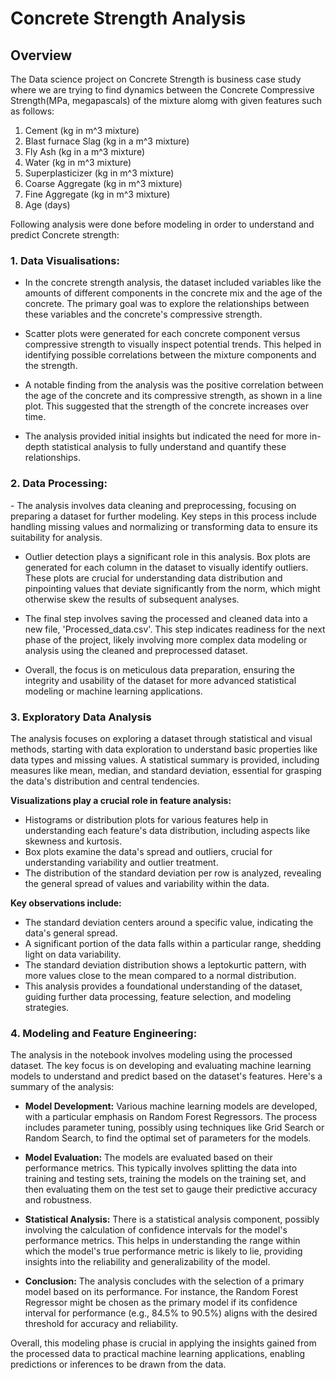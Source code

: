<h1> Concrete Strength Analysis </h1>
 
<h2> Overview </h2>

The Data science project on Concrete Strength is business case study where we are trying to find dynamics between the Concrete Compressive Strength(MPa, megapascals) of the mixture alomg with given features such as follows:

1. Cement (kg in m^3 mixture) 
2. Blast furnace Slag (kg in a m^3 mixture) 
3. Fly Ash (kg in a m^3 mixture)
4. Water (kg in m^3 mixture) 
5. Superplasticizer (kg in m^3 mixture)
6. Coarse Aggregate (kg in m^3 mixture) 
7. Fine Aggregate (kg in m^3 mixture) 
8. Age (days)

Following analysis were done before modeling in order to understand and predict Concrete strength:

<h3> 1. Data Visualisations: </h3>

- In the concrete strength analysis, the dataset included variables like the amounts of different components in the concrete mix and the age of the concrete. The primary goal was to explore the relationships between these variables and the concrete's compressive strength.

- Scatter plots were generated for each concrete component versus compressive strength to visually inspect potential trends. This helped in identifying possible correlations between the mixture components and the strength.

- A notable finding from the analysis was the positive correlation between the age of the concrete and its compressive strength, as shown in a line plot. This suggested that the strength of the concrete increases over time.

- The analysis provided initial insights but indicated the need for more in-depth statistical analysis to fully understand and quantify these relationships.

<h3> 2. Data Processing: </h3>
- The analysis involves data cleaning and preprocessing, focusing on preparing a dataset for further modeling. Key steps in this process include handling missing values and normalizing or transforming data to ensure its suitability for analysis.

- Outlier detection plays a significant role in this analysis. Box plots are generated for each column in the dataset to visually identify outliers. These plots are crucial for understanding data distribution and pinpointing values that deviate significantly from the norm, which might otherwise skew the results of subsequent analyses.

- The final step involves saving the processed and cleaned data into a new file, 'Processed_data.csv'. This step indicates readiness for the next phase of the project, likely involving more complex data modeling or analysis using the cleaned and preprocessed dataset.

- Overall, the focus is on meticulous data preparation, ensuring the integrity and usability of the dataset for more advanced statistical modeling or machine learning applications.

<h3>3. Exploratory Data Analysis </h3>
The analysis focuses on exploring a dataset through statistical and visual methods, starting with data exploration to understand basic properties like data types and missing values. A statistical summary is provided, including measures like mean, median, and standard deviation, essential for grasping the data's distribution and central tendencies.

**Visualizations play a crucial role in feature analysis:**

- Histograms or distribution plots for various features help in understanding each feature's data distribution, including aspects like skewness and kurtosis.
- Box plots examine the data's spread and outliers, crucial for understanding variability and outlier treatment.
- The distribution of the standard deviation per row is analyzed, revealing the general spread of values and variability within the data.

**Key observations include:**

- The standard deviation centers around a specific value, indicating the data's general spread.
- A significant portion of the data falls within a particular range, shedding light on data variability.
- The standard deviation distribution shows a leptokurtic pattern, with more values close to the mean compared to a normal distribution.
- This analysis provides a foundational understanding of the dataset, guiding further data processing, feature selection, and modeling strategies.

<h3> 4. Modeling and Feature Engineering: </h3>
The analysis in the notebook involves modeling using the processed dataset. The key focus is on developing and evaluating machine learning models to understand and predict based on the dataset's features. Here's a summary of the analysis:

- **Model Development:** Various machine learning models are developed, with a particular emphasis on Random Forest Regressors. The process includes parameter tuning, possibly using techniques like Grid Search or Random Search, to find the optimal set of parameters for the models.

- **Model Evaluation:** The models are evaluated based on their performance metrics. This typically involves splitting the data into training and testing sets, training the models on the training set, and then evaluating them on the test set to gauge their predictive accuracy and robustness.

- **Statistical Analysis:** There is a statistical analysis component, possibly involving the calculation of confidence intervals for the model's performance metrics. This helps in understanding the range within which the model's true performance metric is likely to lie, providing insights into the reliability and generalizability of the model.

- **Conclusion:** The analysis concludes with the selection of a primary model based on its performance. For instance, the Random Forest Regressor might be chosen as the primary model if its confidence interval for performance (e.g., 84.5% to 90.5%) aligns with the desired threshold for accuracy and reliability.

Overall, this modeling phase is crucial in applying the insights gained from the processed data to practical machine learning applications, enabling predictions or inferences to be drawn from the data.